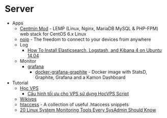 # Server
* Apps
    - [Centmin Mod](http://centminmod.com/) - LEMP (Linux, Nginx, MariaDB MySQL & PHP-FPM) web stack for CentOS 6.x Linux
    - [noip](http://www.noip.com/) - The freedom to connect to your devices from anywhere
    - Log
        - [How To Install Elasticsearch, Logstash, and Kibana 4 on Ubuntu 14.04](https://goo.gl/Ovnklj)
    - Monitor
        - [grafana](http://grafana.org/)
            - [docker-grafana-graphite](https://goo.gl/4Y42jg) - Docker image with StatsD, Graphite, Grafana and a Kamon Dashboard
* Tutorial
    - [Học VPS](http://hocvps.com/)
        - [Cấu hình tối ưu cho VPS sử dụng HocVPS Script](http://goo.gl/i2S91J)
    - [Wikivps](http://wikivps.net/)
    - [htaccess](http://goo.gl/qnG4Br) - A collection of useful .htaccess snippets
    - [20 Linux System Monitoring Tools Every SysAdmin Should Know](http://goo.gl/7an7)
